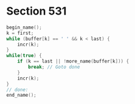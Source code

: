 # Section 531

```c << Scan file name in the buffer >>=
begin_name();
k = first;
while (buffer[k] == ' ' && k < last) {
    incr(k);
}
while(true) {
    if (k == last || !more_name(buffer[k])) {
        break; // Goto done
    }
    incr(k);
}
// done:
end_name();
```
